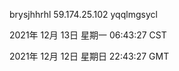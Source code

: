 brysjhhrhl 59.174.25.102 yqqlmgsycl

2021年 12月 13日 星期一 06:43:27 CST

2021年 12月 12日 星期日 22:43:27 GMT
